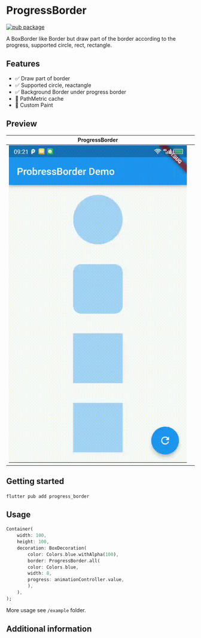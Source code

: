 ProgressBorder
===================================
<a href="https://pub.dev/packages/progress_border">
    <img src="https://img.shields.io/pub/v/progress_border.svg" alt="pub package" />
</a>

A BoxBorder like Border but draw part of the border according to the progress, supported circle, rect, rectangle.

## Features

- ✅ Draw part of border
- ✅ Supported circle, reactangle
- ✅ Background Border under progress border
- 🚧 PathMetric cache
- 🚧 Custom Paint

## Preview

|ProgressBorder| |
|:-:|:-:|
|![toast](preview/preview.gif)| |

## Getting started

`flutter pub add progress_border`

## Usage

```dart
Container(
    width: 100,
    height: 100,
    decoration: BoxDecoration(
        color: Colors.blue.withAlpha(100),
        border: ProgressBorder.all(
        color: Colors.blue,
        width: 8,
        progress: animationController.value,
        ),
    ),
);
```

More usage see `/example` folder.

## Additional information


